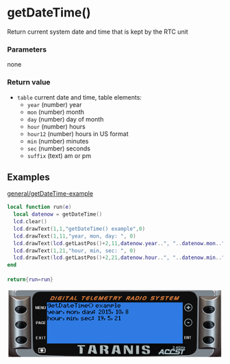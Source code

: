 # getDateTime\(\)

Return current system date and time that is kept by the RTC unit

### Parameters

none

### Return value

* `table` current date and time, table elements:
  * `year` \(number\) year
  * `mon` \(number\) month
  * `day` \(number\) day of month
  * `hour` \(number\) hours
  * `hour12` \(number\) hours in US format
  * `min` \(number\) minutes
  * `sec` \(number\) seconds
  * `suffix` \(text\) am or pm

## Examples

[general/getDateTime-example](https://raw.githubusercontent.com/opentx/lua-reference-guide/opentx_2.2/general/getDateTime-example.lua)

```lua
local function run(e)
  local datenow = getDateTime()
  lcd.clear()
  lcd.drawText(1,1,"getDateTime() example",0)
  lcd.drawText(1,11,"year, mon, day: ", 0)
  lcd.drawText(lcd.getLastPos()+2,11,datenow.year..", "..datenow.mon..", "..datenow.day,0)
  lcd.drawText(1,21,"hour, min, sec: ", 0)
  lcd.drawText(lcd.getLastPos()+2,21,datenow.hour..", "..datenow.min..", "..datenow.sec,0)
end

return{run=run}
```

![](../../.gitbook/assets/getDateTime-example.png)

